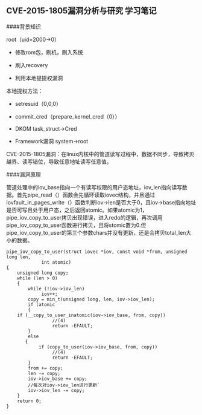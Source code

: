 ## CVE-2015-1805漏洞分析与研究  学习笔记

####背景知识

root（uid=2000->0）

- 修改rom包，刷机，刷入系统

- 刷入recovery

- 利用本地提提权漏洞


本地提权方法：

- setresuid（0,0,0）

- commit_cred（prepare_kernel_cred（0））

- DKOM task_struct->Cred

- Framework漏洞   system->root



CVE-2015-1805漏洞：在linux内核中的管道读写过程中，数据不同步，导致拷贝越界、读写错位，导致任意地址读写任意值。



####漏洞原理

​       管道处理中的iov_base指向一个有读写权限的用户态地址，iov_len指向读写数据。
​       首先pipe_read（）函数会先循环读取iovec结构，并且通过iovfault_in_pages_write（）函数判断iov->len是否大于0，且iov->base指向地址是否可写且处于用户态，之后返回atomic。
​       如果atomic为1，pipe_iov_copy_to_user拷贝出现错误，进入redo的逻辑，再次调用
pipe_iov_copy_to_user函数进行拷贝，且将stomic置为0.但pipe_iov_copy_to_user的第三个参数chars并没有更新，还是会拷贝total_len大小的数据。

```static int
pipe_iov_copy_to_user(struct iovec *iov, const void *from, unsigned long len,
             int atomic)
{
    unsigned long copy;
    while (len > 0)
    {
        while (!iov->iov_len)
             iov++;
        copy = min_t(unsigned long, len, iov->iov_len);
        if (atomic
        {           
    if (__copy_to_user_inatomic(iov->iov_base, from, copy))
                 //(4)
                 return -EFAULT;
        }
        else
       {
            if (copy_to_user(iov->iov_base, from, copy))
                 //(4)
                 return -EFAULT;
        }
        from += copy;
        len -= copy;
        iov->iov_base += copy;
        //每次对iov->iov_len进行更新`
        iov->iov_len -= copy;
    }
    return 0;
}
```